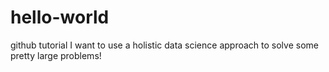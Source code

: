 # hello-world
github tutorial
I want to use a holistic data science approach to solve some pretty large problems!
